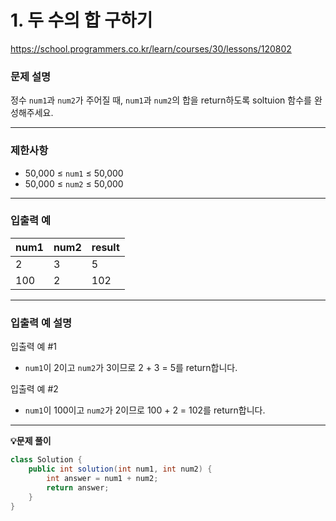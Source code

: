 # 1. 두 수의 합 구하기

https://school.programmers.co.kr/learn/courses/30/lessons/120802

### **문제 설명**

정수 `num1`과 `num2`가 주어질 때, `num1`과 `num2`의 합을 return하도록 soltuion 함수를 완성해주세요.

---

### 제한사항

- 50,000 ≤ `num1` ≤ 50,000
- 50,000 ≤ `num2` ≤ 50,000

---

### **입출력 예**

| num1 | num2 | result |
| ---- | ---- | ------ |
| 2    | 3    | 5      |
| 100  | 2    | 102    |

---

### 입출력 예 설명

입출력 예 #1

- `num1`이 2이고 `num2`가 3이므로 2 + 3 = 5를 return합니다.

입출력 예 #2

- `num1`이 100이고 `num2`가 2이므로 100 + 2 = 102를 return합니다.

---

**💡문제 풀이**

```java
class Solution {
    public int solution(int num1, int num2) {
        int answer = num1 + num2;
        return answer;
    }
}
```
